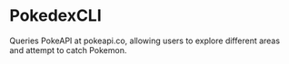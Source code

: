 # PokedexCLI

Queries PokeAPI at pokeapi.co, allowing users to explore different areas and attempt to catch Pokemon.
